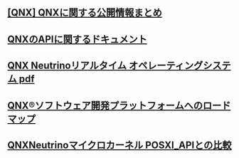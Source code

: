 ## [[QNX] QNXに関する公開情報まとめ](https://qiita.com/koara-local/items/c27c7bdaa56a8f643c70)

## [QNXのAPIに関するドキュメント](http://www.qnx.com/developers/docs/)

## [QNX Neutrinoリアルタイム オペレーティングシステム pdf](http://support7.qnx.com/download/download/17183/111.166-QNX-Neutrino-RTOS-2013_low.pdf)

## [QNX®ソフトウェア開発プラットフォームへのロードマップ](http://www.qnx.com/developers/docs/6.5.0SP1.update/index.html#./650_webhelp/momentics/bookset.html)

## [QNXNeutrinoマイクロカーネル POSXI_APIとの比較](http://www.qnx.com/developers/docs/6.5.0SP1.update/com.qnx.doc.neutrino_sys_arch/kernel.html)
